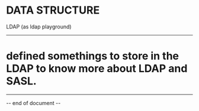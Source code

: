 # DATA STRUCTURE

LDAP (as ldap playground)

---



# defined somethings to store in the LDAP to know more about LDAP and SASL.







----

-- end of document --
